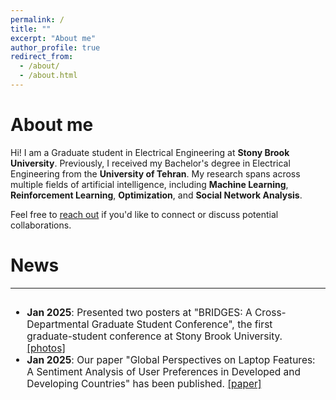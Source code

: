 ```yaml
---
permalink: /
title: ""
excerpt: "About me"
author_profile: true
redirect_from: 
  - /about/
  - /about.html
---
```

About me
======
Hi! I am a Graduate student in Electrical Engineering at <b>Stony Brook University</b>. Previously, I received my Bachelor's degree in Electrical Engineering from the <b>University of Tehran</b>. My research spans across multiple fields of artificial intelligence, including <b>Machine Learning</b>, <b>Reinforcement Learning</b>, <b>Optimization</b>, and <b>Social Network Analysis</b>.
<!-- Hi! I am a master's student at the <b>University of Tehran</b>, and I have the pleasure of working with [Mohammad Taher Pilehvar](https://pilehvar.github.io/){:target="_blank"}, [Yadollah Yaghoobzadeh](https://yyaghoobzadeh.github.io/){:target="_blank"}, and [Azadeh Shakery](https://ece.ut.ac.ir/en/~shakery){:target="_blank"} on natural language processing (NLP) and deep learning. -->

<!-- With a strong mathematical background, I am actively involved in all phases of the research and data science lifecycle—from problem formulation and data extraction to statistical modeling and optimization techniques. My work focuses on solving complex, real-world problems using advanced AI models and innovative methodologies. -->
<!-- My B.Sc. final project was about assessing toxic detection knowledge of foundation models where I showed their interesting ability gained in pre-training as well as possible biases towards specific persons or groups. -->

Feel free to [reach out](mailto:mohammadreza.bakhtiari@stonybrook.edu
) if you'd like to connect or discuss potential collaborations.





<!-- News
======
------
<font size="3">
<div style="overflow-y: auto; max-height: 300px; padding-right: 10px; font-size: 15.5px;">
<ul>
	<li>
		<b>Jan 2025</b>: Our paper "Global Perspectives on Laptop Features: A Sentiment Analysis of User Preferences in Developed and Developing Countries" has been published.
		<a href="https://ieeexplore.ieee.org/abstract/document/10836738" target="_blank">[paper]</a>
	</li> -->



News
======
------
<font size="3">
<div style="overflow-y: auto; max-height: 300px; padding-right: 10px; font-size: 15.5px;">
<ul>
	<li>
		<b>Jan 2025</b>: Presented two posters at "BRIDGES: A Cross-Departmental Graduate Student Conference", the first graduate-student conference at Stony Brook University.
		<a href="photos/bridges_conference.html" target="_blank">[photos]</a>
	</li>
	<li>
		<b>Jan 2025</b>: Our paper "Global Perspectives on Laptop Features: A Sentiment Analysis of User Preferences in Developed and Developing Countries" has been published.
		<a href="https://ieeexplore.ieee.org/abstract/document/10836738" target="_blank">[paper]</a>
	</li>














<!-- News
======
------
<font size="3">
<div style="overflow-y: auto; max-height: 300px; padding-right: 10px; font-size: 15.5px;">
<ul>
	<li>
		<b>Jan 2025</b>: Our paper "Global Perspectives on Laptop Features: A Sentiment Analysis of User Preferences in Developed and Developing Countries" has been published.
		<a href="https://ieeexplore.ieee.org/abstract/document/10836738" target="_blank">[paper]</a>
	</li>
	<li>
		<b>Nov 2022</b>: Our paper "BERT on a Data Diet: Finding Important Examples by Gradient-Based Pruning" has been accepted to <b>ENLSP@NeurIPS2022</b>! 
		<a href="https://arxiv.org/abs/2211.05610" target="_blank">[paper]</a>
	</li>
	<li>
		<b>Apr 2022</b>: Our paper "GlobEnc: Quantifying Global Token Attribution by Incorporating the Whole Encoder Layer in Transformers" has been accepted to <b>NAACL 2022</b> main conference! 
		<a href="https://aclanthology.org/2022.naacl-main.19.pdf" target="_blank">[paper]</a>
		<a href="https://youtu.be/jgd9kUJlug4" target="_blank">[video]</a>
	</li>
	<li>
		<b>Mar 2022</b>: Our paper "Metaphors in Pre-Trained Language Models: Probing and Generalization Across Datasets and Languages" has been accepted to <b>ACL 2022</b> main conference! 
		<a href="https://aclanthology.org/2022.acl-long.144/" target="_blank">[paper]</a>
		<a href="https://www.youtube.com/watch?v=UKWFZSiP7OY" target="_blank">[video]</a>
	</li>
	<li>
		<b>Sep 2021</b>: Our paper "Not All Models Localize Linguistic Knowledge in the Same Place: A Layer-wise Probing on BERToids’ Representations" has been accepted to <b>EMNLP 2021</b> (BlackboxNLP)! 
		<a href="https://aclanthology.org/2021.blackboxnlp-1.29/">[paper]</a>
		
	</li>
	<li>
		<b>Aug 2021</b>: Accepted to enroll in graduate school as a top student without passing the entrance examinations, University of Tehran
	</li>
	<li>
		<b>Dec 2020</b>: Received Faculty of Engineering Award for ranking 1st among all Computer Engineering students, University of Tehran
	</li>
	<li>
		<b>Dec 2020</b>: <a href="https://nlpdataset.ir/" target="_blank">nlpdataset.ir</a> is online for listing NLP datasets and tools for  research and development in Farsi NLP.
	</li>
	<li>
		<b>Dec 2019</b>: Received Faculty of Engineering Award for ranking 3rd among all Computer Engineering students, University of Tehran
	</li>
</ul>
</div>
</font> -->